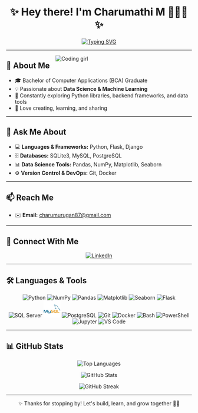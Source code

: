 <h1 align="center">✨ Hey there! I'm Charumathi M 👩🏻‍💻 ✨</h1>

<p align="center">
  <a href="https://git.io/typing-svg">
    <img src="https://readme-typing-svg.herokuapp.com?font=Fira+Code&weight=500&size=24&pause=1000&color=F76F9E&center=true&vCenter=true&width=500&lines=BCA+Graduate;Data+Science+Enthusiast;Lifelong+Learner+💡" alt="Typing SVG" />
  </a>
</p>

---

<img align="right" alt="Coding girl" width="370" src="https://i.pinimg.com/originals/11/5e/cd/115ecd960631ba4b2f9fe784ca98b42d.jpg" />

## 🌱 About Me

- 🎓 Bachelor of Computer Applications (BCA) Graduate
- 💡 Passionate about **Data Science & Machine Learning**
- 🚀 Constantly exploring Python libraries, backend frameworks, and data tools
- 🌟 Love creating, learning, and sharing

---

## 💬 Ask Me About

- 💻 **Languages & Frameworks:** Python, Flask, Django
- 🗄️ **Databases:** SQLite3, MySQL, PostgreSQL
- 📊 **Data Science Tools:** Pandas, NumPy, Matplotlib, Seaborn
- ⚙️ **Version Control & DevOps:** Git, Docker

---

## 📫 Reach Me

- ✉️ **Email:** charumurugan87@gmail.com

---

## 🤝 Connect With Me

<p align="center">
  <a href="https://www.linkedin.com/in/charu-mathi-714460299/" target="_blank">
    <img src="https://img.shields.io/badge/LinkedIn-CharuMathi-0077B5?style=for-the-badge&logo=linkedin&logoColor=white" alt="LinkedIn"/>
  </a>
</p>

---

## 🛠️ Languages & Tools

<p align="center">
  <img src="https://cdn.jsdelivr.net/gh/devicons/devicon/icons/python/python-original.svg" width="45" alt="Python"/>
  <img src="https://cdn.jsdelivr.net/gh/devicons/devicon/icons/numpy/numpy-original.svg" width="45" alt="NumPy"/>
  <img src="https://cdn.jsdelivr.net/gh/devicons/devicon/icons/pandas/pandas-original.svg" width="45" alt="Pandas"/>
  <img src="https://upload.wikimedia.org/wikipedia/commons/8/84/Matplotlib_icon.svg" width="45" alt="Matplotlib"/>
  <img src="https://seaborn.pydata.org/_images/logo-mark-lightbg.svg" width="45" alt="Seaborn"/>
  <img src="https://upload.wikimedia.org/wikipedia/commons/3/3c/Flask_logo.svg" width="45" alt="Flask"/>
  <img src="https://www.svgrepo.com/show/303229/microsoft-sql-server-logo.svg" width="45" alt="SQL Server"/>
  <img src="https://raw.githubusercontent.com/devicons/devicon/master/icons/mysql/mysql-original-wordmark.svg" width="45" alt="MySQL"/>
  <img src="https://cdn.jsdelivr.net/gh/devicons/devicon/icons/postgresql/postgresql-original.svg" width="45" alt="PostgreSQL"/>
  <img src="https://cdn.jsdelivr.net/gh/devicons/devicon/icons/git/git-plain.svg" width="45" alt="Git"/>
  <img src="https://cdn.jsdelivr.net/gh/devicons/devicon/icons/docker/docker-plain.svg" width="45" alt="Docker"/>
  <img src="https://cdn.jsdelivr.net/gh/devicons/devicon/icons/bash/bash-plain.svg" width="45" alt="Bash"/>
  <img src="https://upload.wikimedia.org/wikipedia/commons/a/af/PowerShell_Core_6.0_icon.png" width="45" alt="PowerShell"/>
  <img src="https://cdn.jsdelivr.net/gh/devicons/devicon/icons/jupyter/jupyter-original-wordmark.svg" width="45" alt="Jupyter"/>
  <img src="https://cdn.jsdelivr.net/gh/devicons/devicon/icons/vscode/vscode-original.svg" width="45" alt="VS Code"/>
</p>

---

## 📊 GitHub Stats

<p align="center">
  <img src="https://github-readme-stats.vercel.app/api/top-langs/?username=Charumathi0127&layout=compact&theme=gradient" alt="Top Languages"/>
</p>

<p align="center">
  <img src="https://github-readme-stats.vercel.app/api?username=Charumathi0127&show_icons=true&theme=gradient" alt="GitHub Stats"/>
</p>

<p align="center">
  <img src="https://github-readme-streak-stats.herokuapp.com?user=Charumathi0127&theme=gradient" alt="GitHub Streak"/>
</p>

---

<p align="center">✨ Thanks for stopping by! Let's build, learn, and grow together 🚀✨</p>
